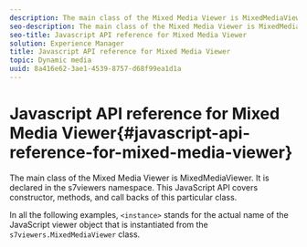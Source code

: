 ```yaml
---
description: The main class of the Mixed Media Viewer is MixedMediaViewer. It is declared in the s7viewers namespace. This JavaScript API covers constructor, methods, and call backs of this particular class.
seo-description: The main class of the Mixed Media Viewer is MixedMediaViewer. It is declared in the s7viewers namespace. This JavaScript API covers constructor, methods, and call backs of this particular class.
seo-title: Javascript API reference for Mixed Media Viewer
solution: Experience Manager
title: Javascript API reference for Mixed Media Viewer
topic: Dynamic media
uuid: 8a416e62-3ae1-4539-8757-d68f99ea1d1a
---
```


# Javascript API reference for Mixed Media Viewer{#javascript-api-reference-for-mixed-media-viewer}

The main class of the Mixed Media Viewer is MixedMediaViewer. It is declared in the s7viewers namespace. This JavaScript API covers constructor, methods, and call backs of this particular class.

In all the following examples, `<instance>` stands for the actual name of the JavaScript viewer object that is instantiated from the `s7viewers.MixedMediaViewer` class. 
